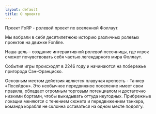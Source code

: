 ```yaml
---
layout: default
title: О проекте
---
```


Проект FoRP -  ролевой проект по вселенной Фоллаут. 

Мы вобрали в себя десятилетнюю историю различных ролевых проектов на движке Fonline.

Наша цель – создание интерактивной ролевой песочницы, где игрок сможет почувствовать себя частью легендарного мира Фоллаут.

События игры происходят в 2246 году и начинаются на побережье пригорода Сан-Франциско.

Основным местом действия является плавучая крепость - Танкер «Посейдон». Это необычное передвижное поселение имеет свои правила, обладает огромным торговым потенциалом и достаточно низкими бортами, чтобы выкидывать оттуда неугодных. Прибрежные локации меняются с течением сюжета и передвижением танкера, команда корабля не склонна оставаться на одном месте подолгу.
